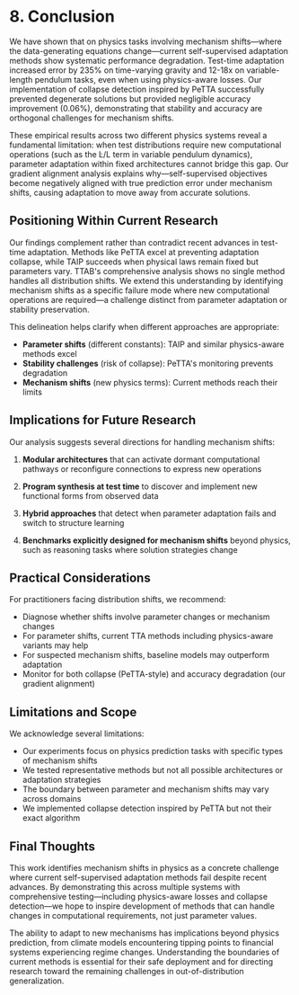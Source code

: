 # 8. Conclusion

We have shown that on physics tasks involving mechanism shifts—where the data-generating equations change—current self-supervised adaptation methods show systematic performance degradation. Test-time adaptation increased error by 235% on time-varying gravity and 12-18x on variable-length pendulum tasks, even when using physics-aware losses. Our implementation of collapse detection inspired by PeTTA successfully prevented degenerate solutions but provided negligible accuracy improvement (0.06%), demonstrating that stability and accuracy are orthogonal challenges for mechanism shifts.

These empirical results across two different physics systems reveal a fundamental limitation: when test distributions require new computational operations (such as the L̇/L term in variable pendulum dynamics), parameter adaptation within fixed architectures cannot bridge this gap. Our gradient alignment analysis explains why—self-supervised objectives become negatively aligned with true prediction error under mechanism shifts, causing adaptation to move away from accurate solutions.

## Positioning Within Current Research

Our findings complement rather than contradict recent advances in test-time adaptation. Methods like PeTTA excel at preventing adaptation collapse, while TAIP succeeds when physical laws remain fixed but parameters vary. TTAB's comprehensive analysis shows no single method handles all distribution shifts. We extend this understanding by identifying mechanism shifts as a specific failure mode where new computational operations are required—a challenge distinct from parameter adaptation or stability preservation.

This delineation helps clarify when different approaches are appropriate:
- **Parameter shifts** (different constants): TAIP and similar physics-aware methods excel
- **Stability challenges** (risk of collapse): PeTTA's monitoring prevents degradation
- **Mechanism shifts** (new physics terms): Current methods reach their limits

## Implications for Future Research

Our analysis suggests several directions for handling mechanism shifts:

1. **Modular architectures** that can activate dormant computational pathways or reconfigure connections to express new operations

2. **Program synthesis at test time** to discover and implement new functional forms from observed data

3. **Hybrid approaches** that detect when parameter adaptation fails and switch to structure learning

4. **Benchmarks explicitly designed for mechanism shifts** beyond physics, such as reasoning tasks where solution strategies change

## Practical Considerations

For practitioners facing distribution shifts, we recommend:
- Diagnose whether shifts involve parameter changes or mechanism changes
- For parameter shifts, current TTA methods including physics-aware variants may help
- For suspected mechanism shifts, baseline models may outperform adaptation
- Monitor for both collapse (PeTTA-style) and accuracy degradation (our gradient alignment)

## Limitations and Scope

We acknowledge several limitations:
- Our experiments focus on physics prediction tasks with specific types of mechanism shifts
- We tested representative methods but not all possible architectures or adaptation strategies  
- The boundary between parameter and mechanism shifts may vary across domains
- We implemented collapse detection inspired by PeTTA but not their exact algorithm

## Final Thoughts

This work identifies mechanism shifts in physics as a concrete challenge where current self-supervised adaptation methods fail despite recent advances. By demonstrating this across multiple systems with comprehensive testing—including physics-aware losses and collapse detection—we hope to inspire development of methods that can handle changes in computational requirements, not just parameter values.

The ability to adapt to new mechanisms has implications beyond physics prediction, from climate models encountering tipping points to financial systems experiencing regime changes. Understanding the boundaries of current methods is essential for their safe deployment and for directing research toward the remaining challenges in out-of-distribution generalization.